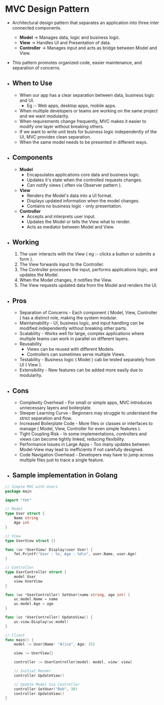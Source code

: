 # MVC Design Pattern
- Architectural design pattern that separates an application into three inter connected components.
	- **Model** -> Manages data, logic and business logic.
	- **View** -> Handles UI and Presentation of data.
	- **Controller** -> Manages input and acts as bridge between Model and View.
- This pattern promotes organized code, easier maintenance, and separation of concerns.

- ## When to Use
	- When our app has a clear separation between data, business logic and UI.
		- Eg :- Web apps, desktop apps, mobile apps.
	- When multiple developers or teams are working on the same project and we want modularity.
	- When requirements change frequently, MVC makes it easier to modify one layer without breaking others.
	- If we want to write unit tests for business logic independently of the UI, MVC provides clean separation.
	- When the same model needs to be presented in different ways.

- ## Components
	- **Model**
		- Encapsulates applications core data and business logic.
		- Updates it's state when the controlled requests changes.
		- Can notify views ( often via Observer pattern ).
	- **View**
		- Renders the Model's data into a UI format.
		- Displays updated information when the model changes.
		- Contains no business logic - only presentation.
	- **Controller**
		- Accepts and interprets user input.
		- Updates the Model or tells the View what to render.
		- Acts as mediator between Model and View.

- ## Working
	1. The user interacts with the View ( eg :- clicks a button or submits a form ).
	2. The View forwards input to the Controller.
	3. The Controller processes the input, performs applications logic, and updates the Model.
	4. When the Model changes, it notifies the View.
	5. The View requests updated data from the Model and renders the UI.

- ## Pros
	- Separation of Concerns - Each component ( Model, View, Controller ) has a distinct role, making the system modular.
	- Maintainability - UI, business logic, and input handling can be modified independently without breaking other parts.
	- Scalability - Works well for large, complex applications where multiple teams can work in parallel on different layers.
	- Reusability
		- Views can be reused with different Models.
		- Controllers can sometimes serve multiple Views.
	- Testability - Business logic ( Model ) cab be tested separately from UI ( View ).
	- Extensibility - New features can be added more easily due to modularity.

- ## Cons
	- Complexity Overhead - For small or simple apps, MVC introduces unnecessary layers and boilerplate.
	- Steeper Learning Curve - Beginners may struggle to understand the strict separation and flow.
	- Increased Boilerplate Code - More files or classes or interfaces to manage ( Model, View, Controller for even simple features ).
	- Tight Coupling Risk - In some implementations, controllers and views can become tightly linked, reducing flexibility.
	- Performance Issues in Large Apps - Too many updates between Model-View may lead to inefficients if not carefully designed.
	- Code Navigation Overhead - Developers may have to jump across multiple files just to trace a single feature.

- ## Sample implementation in Golang

```go
// Simple MVC with Users
package main

import "fmt"

// Model
type User struct {
	Name string
	Age int
}

// View
type UserView struct {}

func (uv *UserView) Display(user User) {
	fmt.Printf("User : %s, Age : %d\n", user.Name, user.Age)
}

// Controller
type UserController struct {
	model User
	view UserView
}

func (uc *UserController) SetUser(name string, age int) {
	uc.model.Name = name
	uc.model.Age = age
}

func (uc *UserController) UpdateView() {
	uc.view.Display(uc.model)
}

// Client
func main() {
	model := User{Name: "Alice", Age: 25}

	view := UserView{}

	controller := UserController{model: model, view: view}

	// Initial Render
	controller.UpdateView()

	// Update Model Via Controller
	controller.SetUser("Bob", 30)
	controller.UpdateView()
}
```

